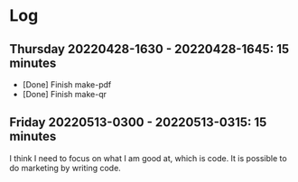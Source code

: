 # Log

## Thursday 20220428-1630 - 20220428-1645: 15 minutes

- [Done] Finish make-pdf
- [Done] Finish make-qr

## Friday 20220513-0300 - 20220513-0315: 15 minutes

I think I need to focus on what I am good at, which is code. It is possible to do marketing by writing code.
